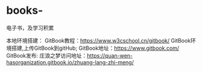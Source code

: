 # books-
电子书，及学习积累

本地环境搭建：
GitBook教程：https://www.w3cschool.cn/gitbook/
GitBook环境搭建,上传GitBook到gitHub;
GitBook地址：https://www.gitbook.com/
GitBook发布:
庄浪之梦访问地址：https://quan-wen-hasorganization.gitbook.io/zhuang-lang-zhi-meng/